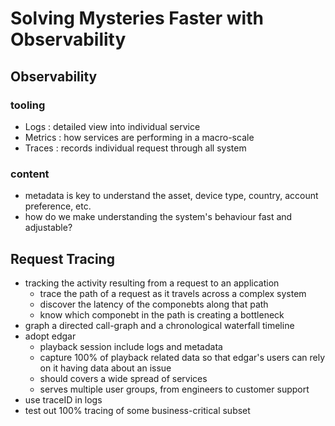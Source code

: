 # Solving Mysteries Faster with Observability

## Observability

### tooling
- Logs : detailed view into individual service
- Metrics : how services are performing in a macro-scale
- Traces : records individual request through all system

### content
- metadata is key to understand the asset, device type, country, account preference, etc.
- how do we make understanding the system's behaviour fast and adjustable?

## Request Tracing
- tracking the activity resulting from a request to an application
  - trace the path of a request as it travels across a complex system
  - discover the latency of the componebts along that path
  - know which componebt in the path is creating a bottleneck
- graph a directed call-graph and a chronological waterfall timeline
- adopt edgar
  - playback session include logs and metadata
  - capture 100% of playback related data so that edgar's users can rely on it having data about an issue
  - should covers a wide spread of services
  - serves multiple user groups, from engineers to customer support
- use traceID in logs
- test out 100% tracing of some business-critical subset

